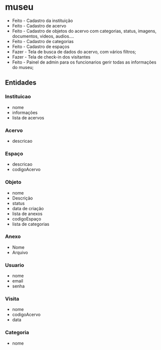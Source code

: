 # museu

- Feito - Cadastro da instituição
- Feito - Cadastro de acervo
- Feito - Cadastro de objetos do acervo com categorias, status, imagens, documentos, videos, audios....
- Feito - Cadastro de categorias
- Feito - Cadastro de espaços
- Fazer - Tela de busca de dados do acervo, com vários filtros;
- Fazer - Tela de check-in dos visitantes
- Feito - Painel de admin para os funcionarios gerir todas as informações do museu;

## Entidades

### Instituicao
* nome
* informações
* lista de acervos

### Acervo
* descricao

### Espaço
* descricao
* codigoAcervo

### Objeto
* nome
* Descrição
* status
* data de criação
* lista de anexos
* codigoEspaço
* lista de categorias

### Anexo
* Nome
* Arquivo

### Usuario
* nome
* email
* senha

### Visita
* nome
* codigoAcervo
* data

### Categoria
* nome
